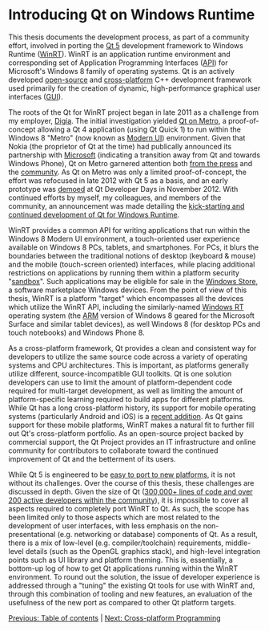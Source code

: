 # Introducing Qt on Windows Runtime

This thesis documents the development process, as part of a community effort, involved in porting the [Qt 5](/appendix/terms.md#qt) development framework to Windows Runtime ([WinRT](/appendix/terms.md#winrt)). WinRT is an application runtime environment and corresponding set of Application Programming Interfaces ([API](/appendix/terms.md#api)) for Microsoft's Windows 8 family of operating systems. Qt is an actively developed [open-source](/appendix/terms.md#open-source) and [cross-platform](/appendix/terms.md#cross-platform) C++ development framework used primarily for the creation of dynamic, high-performance graphical user interfaces ([GUI](/appendix/terms.md#gui)).

The roots of the Qt for WinRT project began in late 2011 as a challenge from my employer, [Digia](/appendix/terms.md#digia). The initial investigation yielded [Qt on Metro](/appendix/references.md#1-qt-on-metro), a proof-of-concept allowing a Qt 4 application (using Qt Quick 1) to run within the Windows 8 "Metro" (now known as [Modern UI](/appendix/terms.md#modern-ui)) environment. Given that Nokia (the proprietor of Qt at the time) had publically announced its partnership with [Microsoft](/appendix/references.md#2-microsoft-and-nokia-announce-partnership) (indicating a transition away from Qt and towards Windows Phone), Qt on Metro garnered attention both [from the press](/appendix/references.md#3-tietoviikko-qt-coverage) and the [community](/appendix/references.md#4-initial-qt-on-winrt-investigation). As Qt on Metro was only a limited proof-of-concept, the effort was refocused in late 2012 with Qt 5 as a basis, and an early prototype was [demoed](/appendix/references.md#5-qt-developer-days-2012-windows-8-demo) at Qt Developer Days in November 2012. With continued efforts by myself, my colleagues, and members of the community, an announcement was made detailing the [kick-starting and continued development of Qt for Windows Runtime](/appendix/references.md#6-port-to-windows-runtime-kick-started).

WinRT provides a common API for writing applications that run within the Windows 8 Modern UI environment, a touch-oriented user experience available on Windows 8 PCs, tablets, and smartphones. For PCs, it blurs the boundaries between the traditional notions of desktop (keyboard & mouse) and the mobile (touch-screen oriented) interfaces, while placing additional restrictions on applications by running them within a platform security "[sandbox](/appendix/terms.md#sandbox)". Such applications may be eligible for sale in the [Windows Store](/appendix/terms.md#windows-store), a software marketplace Windows devices. From the point of view of this thesis, WinRT is a platform "target" which encompasses all the devices which utilize the WinRT API, including the similarly-named [Windows RT](/appendix/terms.md#windows-rt) operating system (the [ARM](/appendix/terms.md#arm) version of Windows 8 geared for the Microsoft Surface and similar tablet devices), as well Windows 8 (for desktop PCs and touch notebooks) and Windows Phone 8.

As a cross-platform framework, Qt provides a clean and consistent way for developers to utilize the same source code across a variety of operating systems and CPU architectures. This is important, as platforms generally utilize different, source-incompatible GUI toolkits. Qt is one solution developers can use to limit the amount of platform-dependent code required for multi-target development, as well as limiting the amount of platform-specific learning required to build apps for different platforms. While Qt has a long cross-platform history, its support for mobile operating systems (particularly Android and iOS) is a [recent addition](/appendix/references.md#7-qt-5-1-released). As Qt gains support for these mobile platforms, WinRT makes a natural fit to further fill out Qt's cross-platform portfolio. As an open-source project backed by commercial support, the Qt Project provides an IT infrastructure and online community for contributors to collaborate toward the continued improvement of Qt and the betterment of its users.

While Qt 5 is engineered to be [easy to port to new platforms](/appendix/references.md#8-introducing-qt-50), it is not without its challenges. Over the course of this thesis, these challenges are discussed in depth. Given the size of Qt ([300,000+ lines of code and over 200 active developers within the community](/appendix/references.md#9-qt-statistics)), it is impossible to cover all aspects required to completely port WinRT to Qt. As such, the scope has been limited only to those aspects which are most related to the development of user interfaces, with less emphasis on the non-presentational (e.g. networking or database) components of Qt. As a result, there is a mix of low-level (e.g. compiler/toolchain) requirements, middle-level details (such as the OpenGL graphics stack), and high-level integration points such as UI library and platform theming. This is, essentially, a bottom-up log of how to get Qt applications running within the WinRT environment. To round out the solution, the issue of developer experience is addressed through a "tuning" the existing Qt tools for use with WinRT and, through this combination of tooling and new features, an evaluation of the usefulness of the new port as compared to other Qt platform targets.

[Previous: Table of contents](../toc.md) | [Next: Cross-platform Programming](../background/xplatform.md)
